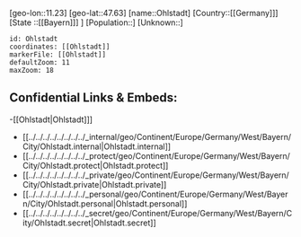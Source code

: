 ﻿---
location: [47.63,11.23]
mapzoom: [7,12] 
mapmarker: city 
type: City
tags:
- geo/City


SpocWebEntityId: 33080
isDeleted: false
confidential: public

---
[geo-lon::11.23]
[geo-lat::47.63]
[name::Ohlstadt]
[Country::[[Germany]]]
[State ::[[Bayern]]] ]
[Population::]
[Unknown::]


```leaflet
id: Ohlstadt
coordinates: [[Ohlstadt]]
markerFile: [[Ohlstadt]]
defaultZoom: 11 
maxZoom: 18
```


## Confidential Links & Embeds: 
-[[Ohlstadt|Ohlstadt]]] 
- [[../../../../../../../../_internal/geo/Continent/Europe/Germany/West/Bayern/City/Ohlstadt.internal|Ohlstadt.internal]] 
- [[../../../../../../../../_protect/geo/Continent/Europe/Germany/West/Bayern/City/Ohlstadt.protect|Ohlstadt.protect]] 
- [[../../../../../../../../_private/geo/Continent/Europe/Germany/West/Bayern/City/Ohlstadt.private|Ohlstadt.private]] 
- [[../../../../../../../../_personal/geo/Continent/Europe/Germany/West/Bayern/City/Ohlstadt.personal|Ohlstadt.personal]] 
- [[../../../../../../../../_secret/geo/Continent/Europe/Germany/West/Bayern/City/Ohlstadt.secret|Ohlstadt.secret]] 
